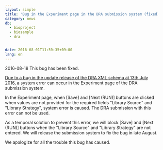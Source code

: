 ```yaml
---
layout: simple
title: 'Bug in the Experiment page in the DRA submission system (fixed)'
category: news
db:
  - bioproject
  - biosample
  - dra


date: 2016-08-01T11:50:35+09:00
lang: en
---
```


<p class="attention">2016-08-18 This bug has been fixed.</p>

<p><a href="/news/en/2016-07-13_e.html">Due to a bug in the update release of the DRA XML schema at 13th July 2016</a>, a system error can occur in the Experiment page of the DRA submission system.</p>

<p>In the Experiment page, when [Save] and [Next (RUN)] buttons are clicked when values are not provided for the required fields "Library Source" and "Library Strategy", system error is caused. The DRA submission with this error can not be used.</p>

<p>As a temporal solution to prevent this error, we will block [Save] and [Next (RUN)] buttons when the "Library Source" and "Library Strategy" are not entered. We will release the submission system to fix the bug in late August.</p>

<p>We apologize for all the trouble this bug has caused.</p>
